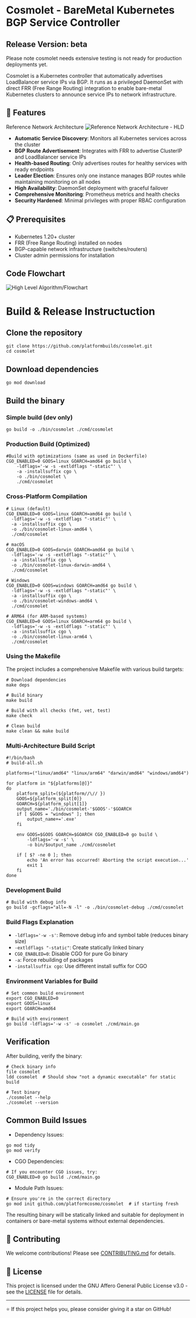 # Cosmolet - BareMetal Kubernetes BGP Service Controller

## Release Version: beta
Please note cosmolet needs extensive testing is not ready for production deployments yet.

Cosmolet is a Kubernetes controller that automatically advertises LoadBalancer service IPs via BGP. It runs as a privileged DaemonSet with direct FRR (Free Range Routing) integration to enable bare-metal Kubernetes clusters to announce service IPs to network infrastructure.

## 🚀 Features

Reference Network Architecture
![Reference Network Architecture - HLD](./cosmolet.png)

- **Automatic Service Discovery**: Monitors all Kubernetes services across the cluster
- **BGP Route Advertisement**: Integrates with FRR to advertise ClusterIP and LoadBalancer service IPs
- **Health-based Routing**: Only advertises routes for healthy services with ready endpoints
- **Leader Election**: Ensures only one instance manages BGP routes while maintaining monitoring on all nodes
- **High Availability**: DaemonSet deployment with graceful failover
- **Comprehensive Monitoring**: Prometheus metrics and health checks
- **Security Hardened**: Minimal privileges with proper RBAC configuration

## 📋 Prerequisites

- Kubernetes 1.20+ cluster
- FRR (Free Range Routing) installed on nodes
- BGP-capable network infrastructure (switches/routers)
- Cluster admin permissions for installation

## Code Flowchart
![High Level Algorithm/Flowchart](./flowchart/flowchart-1.png)

# Build & Release Instructuction
## Clone the repository
```
git clone https://github.com/platformbuilds/cosmolet.git
cd cosmolet
```

## Download dependencies
```
go mod download
```

## Build the binary

### Simple build (dev only)
```
go build -o ./bin/cosmolet ./cmd/cosmolet
```

### Production Build (Optimized)
```
#Build with optimizations (same as used in Dockerfile)
CGO_ENABLED=0 GOOS=linux GOARCH=amd64 go build \
    -ldflags='-w -s -extldflags "-static"' \
    -a -installsuffix cgo \
    -o ./bin/cosmolet \
    ./cmd/cosmolet
```

### Cross-Platform Compilation

```
# Linux (default)
CGO_ENABLED=0 GOOS=linux GOARCH=amd64 go build \
  -ldflags='-w -s -extldflags "-static"' \
  -a -installsuffix cgo \
  -o ./bin/cosmolet-linux-amd64 \
  ./cmd/cosmolet

# macOS
CGO_ENABLED=0 GOOS=darwin GOARCH=amd64 go build \
  -ldflags='-w -s -extldflags "-static"' \
  -a -installsuffix cgo \
  -o ./bin/cosmolet-linux-darwin-amd64 \
  ./cmd/cosmolet

# Windows
CGO_ENABLED=0 GOOS=windows GOARCH=amd64 go build \
  -ldflags='-w -s -extldflags "-static"' \
  -a -installsuffix cgo \
  -o ./bin/cosmolet-windows-amd64 \
  ./cmd/cosmolet

# ARM64 (for ARM-based systems)
CGO_ENABLED=0 GOOS=linux GOARCH=arm64 go build \
  -ldflags='-w -s -extldflags "-static"' \
  -a -installsuffix cgo \
  -o ./bin/cosmolet-linux-arm64 \
  ./cmd/cosmolet
```

### Using the Makefile
The project includes a comprehensive Makefile with various build targets:
```
# Download dependencies
make deps

# Build binary
make build

# Build with all checks (fmt, vet, test)
make check

# Clean build
make clean && make build
```


### Multi-Architecture Build Script
```
#!/bin/bash
# build-all.sh

platforms=("linux/amd64" "linux/arm64" "darwin/amd64" "windows/amd64")

for platform in "${platforms[@]}"
do
    platform_split=(${platform//\// })
    GOOS=${platform_split[0]}
    GOARCH=${platform_split[1]}
    output_name='./bin/cosmolet-'$GOOS'-'$GOARCH
    if [ $GOOS = "windows" ]; then
        output_name+='.exe'
    fi

    env GOOS=$GOOS GOARCH=$GOARCH CGO_ENABLED=0 go build \
        -ldflags='-w -s' \
        -o bin/$output_name ./cmd/cosmolet
        
    if [ $? -ne 0 ]; then
        echo 'An error has occurred! Aborting the script execution...'
        exit 1
    fi
done
```

### Development Build
```
# Build with debug info
go build -gcflags="all=-N -l" -o ./bin/cosmolet-debug ./cmd/cosmolet
```


### Build Flags Explanation

* `-ldflags='-w -s'`: Remove debug info and symbol table (reduces binary size)
* `-extldflags "-static"`: Create statically linked binary
* `CGO_ENABLED=0`: Disable CGO for pure Go binary
* `-a`: Force rebuilding of packages
* `-installsuffix cgo`: Use different install suffix for CGO

### Environment Variables for Build
```
# Set common build environment
export CGO_ENABLED=0
export GOOS=linux
export GOARCH=amd64

# Build with environment
go build -ldflags='-w -s' -o cosmolet ./cmd/main.go
```

## Verification
After building, verify the binary:
```
# Check binary info
file cosmolet
ldd cosmolet  # Should show "not a dynamic executable" for static build

# Test binary
./cosmolet --help
./cosmolet --version
```

## Common Build Issues
* Dependency Issues:
```
go mod tidy
go mod verify
```

* CGO Dependencies:
```
# If you encounter CGO issues, try:
CGO_ENABLED=0 go build ./cmd/main.go
```

* Module Path Issues:
```
# Ensure you're in the correct directory
go mod init github.com/platformcosmo/cosmolet  # if starting fresh
```

The resulting binary will be statically linked and suitable for deployment in containers or bare-metal systems without external dependencies.


## 🤝 Contributing

We welcome contributions! Please see [CONTRIBUTING.md](CONTRIBUTING.md) for details.

## 📄 License

This project is licensed under the GNU Affero General Public License v3.0 - see the [LICENSE](LICENSE) file for details.

---

⭐ If this project helps you, please consider giving it a star on GitHub!
